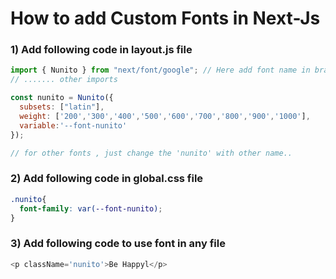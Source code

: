 # How to add Custom Fonts in Next-Js

### 1) Add following code in layout.js file
```js
import { Nunito } from "next/font/google"; // Here add font name in bracket
// ....... other imports

const nunito = Nunito({ 
  subsets: ["latin"],
  weight: ['200','300','400','500','600','700','800','900','1000'],
  variable:'--font-nunito' 
});

// for other fonts , just change the 'nunito' with other name..
```

### 2) Add following code in global.css file
```css
.nunito{
  font-family: var(--font-nunito);
}
```
### 3) Add following code to use font in any file
```js
<p className='nunito'>Be Happyl</p>
```
